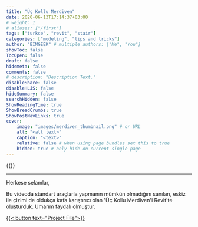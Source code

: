 ```yaml
---
title: "Üç Kollu Merdiven"
date: 2020-06-13T17:14:37+03:00
# weight: 1
# aliases: ["/first"]
tags: ["turkce", "revit", "stair"]
categories: ["modeling", "tips and tricks"]
author: "BIMGEEK" # multiple authors: ["Me", "You"]
showToc: false
TocOpen: false
draft: false
hidemeta: false
comments: false
# description: "Description Text."
disableShare: false
disableHLJS: false
hideSummary: false
searchHidden: false
ShowReadingTime: true
ShowBreadCrumbs: true
ShowPostNavLinks: true
cover:
    image: "images/merdiven_thumbnail.png" # or URL
    alt: "<alt text>"
    caption: "<text>"
    relative: false # when using page bundles set this to true
    hidden: true # only hide on current single page
---
```


{{<youtube JU_2uzPnSIY>}}

---
Herkese selamlar,

Bu videoda standart araçlarla yapmanın mümkün olmadığını sanılan, eskiz ile çizimi de oldukça kafa karıştırıcı olan 'Üç Kollu Merdiven'i Revit'te oluşturduk. Umarım faydalı olmuştur.

<a href="files/UcKolluMerdiven.rvt" download>
    {{< button text="Project File">}}
</a>